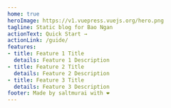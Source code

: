 ```yaml
---
home: true
heroImage: https://v1.vuepress.vuejs.org/hero.png
tagline: Static blog for Bao Ngan
actionText: Quick Start →
actionLink: /guide/
features:
- title: Feature 1 Title
  details: Feature 1 Description
- title: Feature 2 Title
  details: Feature 2 Description
- title: Feature 3 Title
  details: Feature 3 Description
footer: Made by saltmurai with ❤️
---
```

